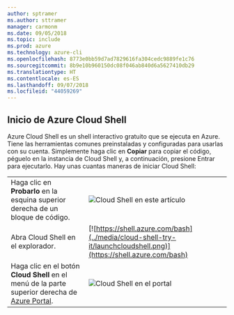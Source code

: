 ```yaml
---
author: sptramer
ms.author: sttramer
manager: carmonm
ms.date: 09/05/2018
ms.topic: include
ms.prod: azure
ms.technology: azure-cli
ms.openlocfilehash: 8773e0bb59d7ad7829616fa304cedc9889fe1c76
ms.sourcegitcommit: 8b9e10b960150dc08f046ab840d6a5627410db29
ms.translationtype: HT
ms.contentlocale: es-ES
ms.lasthandoff: 09/07/2018
ms.locfileid: "44059269"
---
```

## <a name="launch-azure-cloud-shell"></a>Inicio de Azure Cloud Shell

Azure Cloud Shell es un shell interactivo gratuito que se ejecuta en Azure. Tiene las herramientas comunes preinstaladas y configuradas para usarlas con su cuenta. Simplemente haga clic en **Copiar** para copiar el código, péguelo en la instancia de Cloud Shell y, a continuación, presione Entrar para ejecutarlo.  Hay unas cuantas maneras de iniciar Cloud Shell:

|   | |
|-----------------------------------------------|---|
| Haga clic en **Probarlo** en la esquina superior derecha de un bloque de código. | ![Cloud Shell en este artículo](../media/cloud-shell-try-it/cli-try-it.png) |
| Abra Cloud Shell en el explorador. | [![https://shell.azure.com/bash](../media/cloud-shell-try-it/launchcloudshell.png)](https://shell.azure.com/bash) |
| Haga clic en el botón **Cloud Shell** en el menú de la parte superior derecha de [Azure Portal](https://portal.azure.com). | ![Cloud Shell en el portal](../media/cloud-shell-try-it/cloud-shell-menu.png) |
